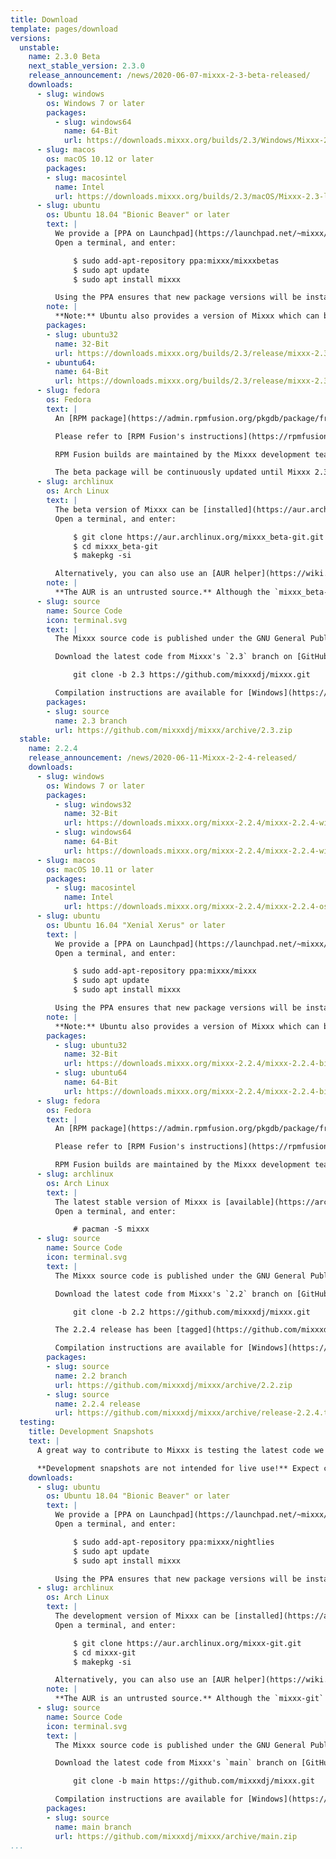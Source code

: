 ```yaml
---
title: Download
template: pages/download
versions:
  unstable:
    name: 2.3.0 Beta
    next_stable_version: 2.3.0
    release_announcement: /news/2020-06-07-mixxx-2-3-beta-released/
    downloads:
      - slug: windows
        os: Windows 7 or later
        packages:
          - slug: windows64
            name: 64-Bit
            url: https://downloads.mixxx.org/builds/2.3/Windows/Mixxx-2.3-latest.msi
      - slug: macos
        os: macOS 10.12 or later
        packages:
        - slug: macosintel
          name: Intel
          url: https://downloads.mixxx.org/builds/2.3/macOS/Mixxx-2.3-latest.dmg
      - slug: ubuntu
        os: Ubuntu 18.04 "Bionic Beaver" or later
        text: |
          We provide a [PPA on Launchpad](https://launchpad.net/~mixxx/+archive/mixxxbetas) to make installing install the latest beta version of Mixxx as easy as possible.
          Open a terminal, and enter:

              $ sudo add-apt-repository ppa:mixxx/mixxxbetas
              $ sudo apt update
              $ sudo apt install mixxx

          Using the PPA ensures that new package versions will be installed automatically with `apt`. Otherwise, you can download individual packages and install them manually.
        note: |
          **Note:** Ubuntu also provides a version of Mixxx which can be installed directly from the Ubuntu Software Centre. This version is usually woefully out of date; therefore using the PPA is advised.
        packages:
        - slug: ubuntu32
          name: 32-Bit
          url: https://downloads.mixxx.org/builds/2.3/release/mixxx-2.3.0-beta-2.3-release-bionic-i386-latest.deb
        - ubuntu64:
          name: 64-Bit
          url: https://downloads.mixxx.org/builds/2.3/release/mixxx-2.3.0-beta-2.3-release-bionic-amd64-latest.deb
      - slug: fedora
        os: Fedora
        text: |
          An [RPM package](https://admin.rpmfusion.org/pkgdb/package/free/mixxx/) for installation is available in the [RPM Fusion](https://rpmfusion.org/) repositories.

          Please refer to [RPM Fusion's instructions](https://rpmfusion.org/Configuration) on how to enable the repositories on your system. Mixxx only requires enabling the free repository; the nonfree repository is not necessary for Mixxx.

          RPM Fusion builds are maintained by the Mixxx development team. We support the next, the current, and selected previous Fedora release(s) if possible.

          The beta package will be continuously updated until Mixxx 2.3.0 is released.
      - slug: archlinux
        os: Arch Linux
        text: |
          The beta version of Mixxx can be [installed](https://aur.archlinux.org/packages/mixxx_beta-git/#comment-783242) from the Arch User Repository (AUR).
          Open a terminal, and enter:

              $ git clone https://aur.archlinux.org/mixxx_beta-git.git
              $ cd mixxx_beta-git
              $ makepkg -si

          Alternatively, you can also use an [AUR helper](https://wiki.archlinux.org/index.php/AUR_helpers) to make the installation more straightforward.
        note: |
          **The AUR is an untrusted source.** Although the `mixxx_beta-git` package is maintained by the Mixxx development team, you should always read the `PKGBUILD` of each AUR package you install to make sure it doesn't contain malicious code.
      - slug: source
        name: Source Code
        icon: terminal.svg
        text: |
          The Mixxx source code is published under the GNU General Public License (GPL) v2 or later. Please check the `LICENSE` file in our source tree for complete licensing information.

          Download the latest code from Mixxx's `2.3` branch on [GitHub](https://github.com/mixxxdj/mixxx/tree/2.3) by opening a terminal and running:

              git clone -b 2.3 https://github.com/mixxxdj/mixxx.git

          Compilation instructions are available for [Windows](https://github.com/mixxxdj/mixxx/wiki/Compiling-On-Windows), [macOS](https://github.com/mixxxdj/mixxx/wiki/Compiling-On-Os-X), and [Linux](https://github.com/mixxxdj/mixxx/wiki/Compiling-On-Linux).
        packages:
        - slug: source
          name: 2.3 branch
          url: https://github.com/mixxxdj/mixxx/archive/2.3.zip
  stable:
    name: 2.2.4
    release_announcement: /news/2020-06-11-Mixxx-2-2-4-released/
    downloads:
      - slug: windows
        os: Windows 7 or later
        packages:
          - slug: windows32
            name: 32-Bit
            url: https://downloads.mixxx.org/mixxx-2.2.4/mixxx-2.2.4-win32.exe
          - slug: windows64
            name: 64-Bit
            url: https://downloads.mixxx.org/mixxx-2.2.4/mixxx-2.2.4-win64.exe
      - slug: macos
        os: macOS 10.11 or later
        packages:
          - slug: macosintel
            name: Intel
            url: https://downloads.mixxx.org/mixxx-2.2.4/mixxx-2.2.4-osxintel.dmg
      - slug: ubuntu
        os: Ubuntu 16.04 "Xenial Xerus" or later
        text: |
          We provide a [PPA on Launchpad](https://launchpad.net/~mixxx/+archive/ubuntu/mixxx) to make installing the latest stable version of Mixxx as easy as possible.
          Open a terminal, and enter:

              $ sudo add-apt-repository ppa:mixxx/mixxx
              $ sudo apt update
              $ sudo apt install mixxx

          Using the PPA ensures that new package versions will be installed automatically with `apt`. Otherwise, you can download individual packages and install them manually.
        note: |
          **Note:** Ubuntu also provides a version of Mixxx which can be installed directly from the Ubuntu Software Centre. This version is usually woefully out of date; therefore using the PPA is advised.
        packages:
          - slug: ubuntu32
            name: 32-Bit
            url: https://downloads.mixxx.org/mixxx-2.2.4/mixxx-2.2.4-bionic-i386.deb
          - slug: ubuntu64
            name: 64-Bit
            url: https://downloads.mixxx.org/mixxx-2.2.4/mixxx-2.2.4-bionic-amd64.deb
      - slug: fedora
        os: Fedora
        text: |
          An [RPM package](https://admin.rpmfusion.org/pkgdb/package/free/mixxx/) for installation is available in the [RPM Fusion](https://rpmfusion.org/) repositories.

          Please refer to [RPM Fusion's instructions](https://rpmfusion.org/Configuration) on how to enable the repositories on your system. Mixxx only requires enabling the free repository; the nonfree repository is not necessary for Mixxx.

          RPM Fusion builds are maintained by the Mixxx development team. We support the next, the current, and selected previous Fedora release(s) if possible.
      - slug: archlinux
        os: Arch Linux
        text: |
          The latest stable version of Mixxx is [available](https://archlinux.org/packages/community/x86_64/mixxx/) in the community repository and can be installed using `pacman`.
          Open a terminal, and enter:

              # pacman -S mixxx
      - slug: source
        name: Source Code
        icon: terminal.svg
        text: |
          The Mixxx source code is published under the GNU General Public License (GPL) v2 or later. Please check the `LICENSE` file in our source tree for complete licensing information.

          Download the latest code from Mixxx's `2.2` branch on [GitHub](https://github.com/mixxxdj/mixxx/tree/2.2) by opening a terminal and running:

              git clone -b 2.2 https://github.com/mixxxdj/mixxx.git

          The 2.2.4 release has been [tagged](https://github.com/mixxxdj/mixxx/releases/tag/release-2.2.4) with `release-2.2.4`.

          Compilation instructions are available for [Windows](https://github.com/mixxxdj/mixxx/wiki/Compiling-On-Windows), [macOS](https://github.com/mixxxdj/mixxx/wiki/Compiling-On-Os-X), and [Linux](https://github.com/mixxxdj/mixxx/wiki/Compiling-On-Linux).
        packages:
        - slug: source
          name: 2.2 branch
          url: https://github.com/mixxxdj/mixxx/archive/2.2.zip
        - slug: source
          name: 2.2.4 release
          url: https://github.com/mixxxdj/mixxx/archive/release-2.2.4.tar.gz
  testing:
    title: Development Snapshots
    text: |
      A great way to contribute to Mixxx is testing the latest code we're working on and giving early feedback. Refer to the [Testing wiki page](https://github.com/mixxxdj/mixxx/wiki/Testing) for where to find the latest builds and instructions how to test pull requests before they are merged.

      **Development snapshots are not intended for live use!** Expect crashes and make sure to back up your Mixxx settings and library before upgrading as explained in the Testing wiki page.
    downloads:
      - slug: ubuntu
        os: Ubuntu 18.04 "Bionic Beaver" or later
        text: |
          We provide a [PPA on Launchpad](https://launchpad.net/~mixxx/+archive/ubuntu/nightlies) to make installing the latest development snapshot of Mixxx as easy as possible.
          Open a terminal, and enter:

              $ sudo add-apt-repository ppa:mixxx/nightlies
              $ sudo apt update
              $ sudo apt install mixxx

          Using the PPA ensures that new package versions will be installed automatically with `apt`. Otherwise, you can download individual packages and install them manually.
      - slug: archlinux
        os: Arch Linux
        text: |
          The development version of Mixxx can be [installed](https://aur.archlinux.org/packages/mixxx-git/) from the Arch User Repository (AUR).
          Open a terminal, and enter:

              $ git clone https://aur.archlinux.org/mixxx-git.git
              $ cd mixxx-git
              $ makepkg -si

          Alternatively, you can also use an [AUR helper](https://wiki.archlinux.org/index.php/AUR_helpers) to make the installation more straightforward.
        note: |
          **The AUR is an untrusted source.** Although the `mixxx-git` package is maintained by the Mixxx development team, you should always read the `PKGBUILD` of each AUR package you install to make sure it doesn't contain malicious code.
      - slug: source
        name: Source Code
        icon: terminal.svg
        text: |
          The Mixxx source code is published under the GNU General Public License (GPL) v2 or later. Please check the `LICENSE` file in our source tree for complete licensing information.

          Download the latest code from Mixxx's `main` branch on [GitHub](https://github.com/mixxxdj/mixxx/tree/main) by opening a terminal and running:

              git clone -b main https://github.com/mixxxdj/mixxx.git

          Compilation instructions are available for [Windows](https://github.com/mixxxdj/mixxx/wiki/Compiling-On-Windows), [macOS](https://github.com/mixxxdj/mixxx/wiki/Compiling-On-Os-X), and [Linux](https://github.com/mixxxdj/mixxx/wiki/Compiling-On-Linux).
        packages:
        - slug: source
          name: main branch
          url: https://github.com/mixxxdj/mixxx/archive/main.zip
...
```

